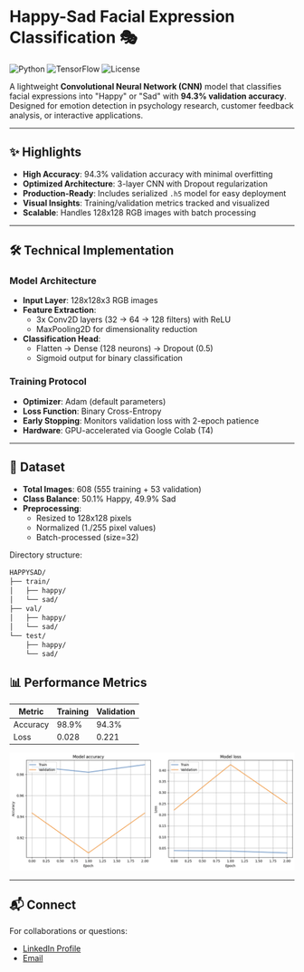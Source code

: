 # Happy-Sad Facial Expression Classification 🎭

![Python](https://img.shields.io/badge/Python-3.8%2B-blue)
![TensorFlow](https://img.shields.io/badge/TensorFlow-2.12-orange)
![License](https://img.shields.io/badge/License-MIT-green)

A lightweight **Convolutional Neural Network (CNN)** model that classifies facial expressions into "Happy" or "Sad" with **94.3% validation accuracy**. Designed for emotion detection in psychology research, customer feedback analysis, or interactive applications.

---

## ✨ Highlights
- **High Accuracy**: 94.3% validation accuracy with minimal overfitting
- **Optimized Architecture**: 3-layer CNN with Dropout regularization
- **Production-Ready**: Includes serialized `.h5` model for easy deployment
- **Visual Insights**: Training/validation metrics tracked and visualized
- **Scalable**: Handles 128x128 RGB images with batch processing

---

## 🛠 Technical Implementation
### Model Architecture
- **Input Layer**: 128x128x3 RGB images
- **Feature Extraction**: 
  - 3x Conv2D layers (32 → 64 → 128 filters) with ReLU
  - MaxPooling2D for dimensionality reduction
- **Classification Head**: 
  - Flatten → Dense (128 neurons) → Dropout (0.5)
  - Sigmoid output for binary classification

### Training Protocol
- **Optimizer**: Adam (default parameters)
- **Loss Function**: Binary Cross-Entropy
- **Early Stopping**: Monitors validation loss with 2-epoch patience
- **Hardware**: GPU-accelerated via Google Colab (T4)

---

## 📂 Dataset
- **Total Images**: 608 (555 training + 53 validation)
- **Class Balance**: 50.1% Happy, 49.9% Sad
- **Preprocessing**:
  - Resized to 128x128 pixels
  - Normalized (1./255 pixel values)
  - Batch-processed (size=32)

Directory structure:
```
HAPPYSAD/
├── train/
│   ├── happy/
│   └── sad/
├── val/
│   ├── happy/
│   └── sad/
└── test/
    ├── happy/
    └── sad/

```
 ## 📊 Performance Metrics
| Metric          | Training | Validation |
|-----------------|----------|------------|
| Accuracy        | 98.9%    | 94.3%      |
| Loss           | 0.028    | 0.221      |

![Training Progress](images/model_performance.png)

---

## 📬 Connect
For collaborations or questions:
- [LinkedIn Profile](https://www.linkedin.com/in/fevzihan-alkan-282963337/)
- [Email](alkanfevzihan@gmail.com)
```
